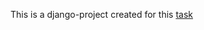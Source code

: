 This is a django-project created for this [task](https://github.com/elyor04/django-warehouse/blob/main/docs/Backend_st_Python.pdf)
